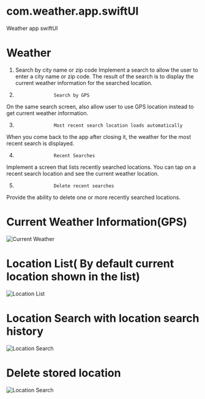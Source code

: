 # com.weather.app.swiftUI
Weather app swiftUI


# Weather 
 
1) Search by city name or zip code
Implement a search to allow the user to enter a city name or zip code. The result of the search is to display the current weather information for the searched location.
 
2.                   Search by GPS
On the same search screen, also allow user to use GPS location instead to get current weather information.
 
3.                   Most recent search location loads automatically
When you come back to the app after closing it, the weather for the most recent search is displayed.
 
4.                   Recent Searches
Implement a screen that lists recently searched locations. You can tap on a recent search location and see the current weather location.
 
5.                   Delete recent searches
Provide the ability to delete one or more recently searched locations.


# Current Weather Information(GPS)
![Current Weather](Screenshots/1.png)

# Location List( By default current location shown in the list)
![Location List](Screenshots/2.png)

# Location Search with location search history
![Location Search](Screenshots/3.png)

# Delete stored location 
![Location Search](Screenshots/4.png)
